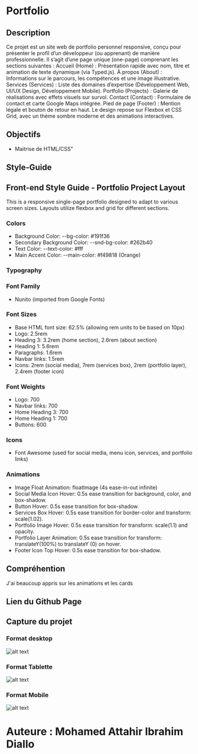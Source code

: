 # Portfolio

## Description

  Ce projet est un site web de portfolio personnel responsive, conçu pour présenter le profil d’un développeur (ou apprenant) de manière professionnelle. Il s’agit d’une page unique (one-page) comprenant les sections suivantes : Accueil (Home) : Présentation rapide avec nom, titre et animation de texte dynamique (via Typed.js). À propos (About) : Informations sur le parcours, les compétences et une image illustrative. Services (Services) : Liste des domaines d’expertise (Développement Web, UI/UX Design, Développement Mobile). Portfolio (Projects) : Galerie de réalisations avec effets visuels sur survol. Contact (Contact) : Formulaire de contact et carte Google Maps intégrée. Pied de page (Footer) : Mention légale et bouton de retour en haut. Le design repose sur Flexbox et CSS Grid, avec un thème sombre moderne et des animations interactives.


## Objectifs

* Maitrise de HTML/CSS"

## Style-Guide

## Front-end Style Guide - Portfolio Project Layout 

This is a responsive single-page portfolio designed to adapt to various screen sizes. Layouts utilize flexbox and grid for different sections.

### Colors

* Background Color: --bg-color: #191f36
* Secondary Background Color: --snd-bg-color: #262b40
* Text Color: --text-color: #fff
* Main Accent Color: --main-color: #f49818 (Orange)


### Typography

### Font Family

* Nunito (imported from Google Fonts)

### Font Sizes

* Base HTML font size: 62.5% (allowing rem units to be based on 10px)
* Logo: 2.5rem
* Heading 3: 3.2rem (home section), 2.6rem (about section)
* Heading 1: 5.6rem
* Paragraphs: 1.6rem
* Navbar links: 1.5rem
* Icons: 2rem (social media), 7rem (services box), 2rem (portfolio layer), 2.4rem (footer icon)


### Font Weights

* Logo: 700
* Navbar links: 700
* Home Heading 3: 700
* Home Heading 1: 700
* Buttons: 600


### Icons

* Font Awesome (used for social media, menu icon, services, and portfolio links)


### Animations

* Image Float Animation: floatImage (4s ease-in-out infinite)
* Social Media Icon Hover: 0.5s ease transition for background, color, and box-shadow.
* Button Hover: 0.5s ease transition for box-shadow.
* Services Box Hover: 0.5s ease transition for border-color and transform: scale(1.02).
* Portfolio Image Hover: 0.5s ease transition for transform: scale(1.1) and opacity.
* Portfolio Layer Animation: 0.5s ease transition for transform: translateY(100%) to translateY (0) on hover.
* Footer Icon Top Hover: 0.5s ease transition for box-shadow.


## Compréhention

J'ai beaucoup appris sur les animations et les cards

## Lien du Github Page

## Capture du projet

### Format desktop

![alt text](<images/format desktop.png>)

### Format Tablette 

![alt text](<images/format tablette.png>)

### Format Mobile

![alt text](<images/format mobile.png>)

# Auteure : Mohamed Attahir Ibrahim Diallo

